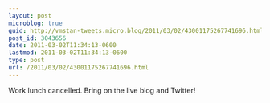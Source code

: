 ```yaml
---
layout: post
microblog: true
guid: http://vmstan-tweets.micro.blog/2011/03/02/43001175267741696.html
post_id: 3043656
date: 2011-03-02T11:34:13-0600
lastmod: 2011-03-02T11:34:13-0600
type: post
url: /2011/03/02/43001175267741696.html
---
```

Work lunch cancelled. Bring on the live blog and Twitter!
